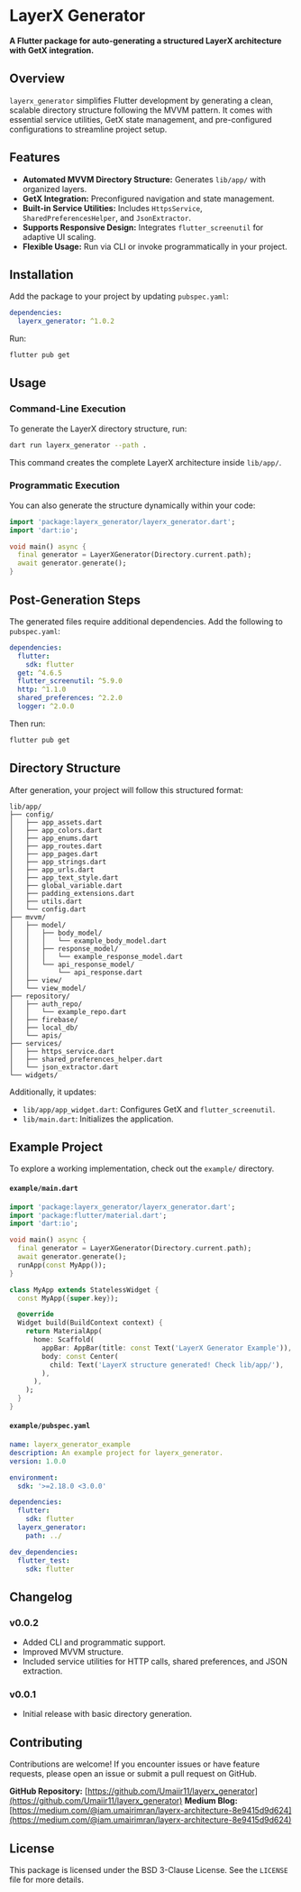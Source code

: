 # LayerX Generator

**A Flutter package for auto-generating a structured LayerX architecture with GetX integration.**

## Overview

`layerx_generator` simplifies Flutter development by generating a clean, scalable directory structure following the MVVM pattern. It comes with essential service utilities, GetX state management, and pre-configured configurations to streamline project setup.

## Features

- **Automated MVVM Directory Structure:** Generates `lib/app/` with organized layers.
- **GetX Integration:** Preconfigured navigation and state management.
- **Built-in Service Utilities:** Includes `HttpsService`, `SharedPreferencesHelper`, and `JsonExtractor`.
- **Supports Responsive Design:** Integrates `flutter_screenutil` for adaptive UI scaling.
- **Flexible Usage:** Run via CLI or invoke programmatically in your project.

## Installation

Add the package to your project by updating `pubspec.yaml`:

```yaml
dependencies:
  layerx_generator: ^1.0.2
```

Run:

```sh
flutter pub get
```

## Usage

### Command-Line Execution

To generate the LayerX directory structure, run:

```sh
dart run layerx_generator --path .
```

This command creates the complete LayerX architecture inside `lib/app/`.

### Programmatic Execution

You can also generate the structure dynamically within your code:

```dart
import 'package:layerx_generator/layerx_generator.dart';
import 'dart:io';

void main() async {
  final generator = LayerXGenerator(Directory.current.path);
  await generator.generate();
}
```

## Post-Generation Steps

The generated files require additional dependencies. Add the following to `pubspec.yaml`:

```yaml
dependencies:
  flutter:
    sdk: flutter
  get: ^4.6.5
  flutter_screenutil: ^5.9.0
  http: ^1.1.0
  shared_preferences: ^2.2.0
  logger: ^2.0.0
```

Then run:

```sh
flutter pub get
```

## Directory Structure

After generation, your project will follow this structured format:

```
lib/app/
├── config/
│   ├── app_assets.dart
│   ├── app_colors.dart
│   ├── app_enums.dart
│   ├── app_routes.dart
│   ├── app_pages.dart
│   ├── app_strings.dart
│   ├── app_urls.dart
│   ├── app_text_style.dart
│   ├── global_variable.dart
│   ├── padding_extensions.dart
│   ├── utils.dart
│   └── config.dart
├── mvvm/
│   ├── model/
│   │   ├── body_model/
│   │   │   └── example_body_model.dart
│   │   ├── response_model/
│   │   │   └── example_response_model.dart
│   │   └── api_response_model/
│   │       └── api_response.dart
│   ├── view/
│   └── view_model/
├── repository/
│   ├── auth_repo/
│   │   └── example_repo.dart
│   ├── firebase/
│   ├── local_db/
│   └── apis/
├── services/
│   ├── https_service.dart
│   ├── shared_preferences_helper.dart
│   └── json_extractor.dart
└── widgets/
```

Additionally, it updates:

- `lib/app/app_widget.dart`: Configures GetX and `flutter_screenutil`.
- `lib/main.dart`: Initializes the application.

## Example Project

To explore a working implementation, check out the `example/` directory.

#### `example/main.dart`

```dart
import 'package:layerx_generator/layerx_generator.dart';
import 'package:flutter/material.dart';
import 'dart:io';

void main() async {
  final generator = LayerXGenerator(Directory.current.path);
  await generator.generate();
  runApp(const MyApp());
}

class MyApp extends StatelessWidget {
  const MyApp({super.key});

  @override
  Widget build(BuildContext context) {
    return MaterialApp(
      home: Scaffold(
        appBar: AppBar(title: const Text('LayerX Generator Example')),
        body: const Center(
          child: Text('LayerX structure generated! Check lib/app/'),
        ),
      ),
    );
  }
}
```

#### `example/pubspec.yaml`

```yaml
name: layerx_generator_example
description: An example project for layerx_generator.
version: 1.0.0

environment:
  sdk: '>=2.18.0 <3.0.0'

dependencies:
  flutter:
    sdk: flutter
  layerx_generator:
    path: ../

dev_dependencies:
  flutter_test:
    sdk: flutter
```

## Changelog

### v0.0.2
- Added CLI and programmatic support.
- Improved MVVM structure.
- Included service utilities for HTTP calls, shared preferences, and JSON extraction.

### v0.0.1
- Initial release with basic directory generation.

## Contributing

Contributions are welcome! If you encounter issues or have feature requests, please open an issue or submit a pull request on GitHub.

**GitHub Repository:** [https://github.com/Umaiir11/layerx_generator](https://github.com/Umaiir11/layerx_generator)
**Medium Blog:** [https://medium.com/@iam.umairimran/layerx-architecture-8e9415d9d624](https://medium.com/@iam.umairimran/layerx-architecture-8e9415d9d624)

## License

This package is licensed under the BSD 3-Clause License. See the `LICENSE` file for more details.


